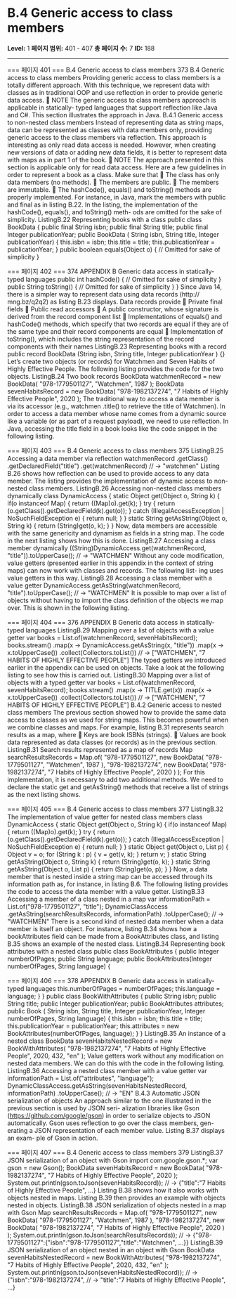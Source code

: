 # B.4 Generic access to class members

**Level:** 1
**페이지 범위:** 401 - 407
**총 페이지 수:** 7
**ID:** 188

---

=== 페이지 401 ===
B.4 Generic access to class members 373
B.4 Generic access to class members
Providing generic access to class members is a totally different approach. With this
technique, we represent data with classes as in traditional OOP and use reflection in
order to provide generic data access.
 NOTE The generic access to class members approach is applicable in statically-
typed languages that support reflection like Java and C#. This section illustrates the
approach in Java.
B.4.1 Generic access to non-nested class members
Instead of representing data as string maps, data can be represented as classes with
data members only, providing generic access to the class members via reflection. This
approach is interesting as only read data access is needed. However, when creating
new versions of data or adding new data fields, it is better to represent data with maps
as in part 1 of the book.
 NOTE The approach presented in this section is applicable only for read data access.
Here are a few guidelines in order to represent a book as a class. Make sure that
 The class has only data members (no methods).
 The members are public.
 The members are immutable.
 The hashCode(), equals() and toString() methods are properly implemented.
For instance, in Java, mark the members with public and final as in listing B.22. In
the listing, the implementation of the hashCode(), equals(), and toString() meth-
ods are omitted for the sake of simplicity.
ListingB.22 Representing books with a class
public class BookData {
public final String isbn;
public final String title;
public final Integer publicationYear;
public BookData (
String isbn,
String title,
Integer publicationYear) {
this.isbn = isbn;
this.title = title;
this.publicationYear = publicationYear;
}
public boolean equals(Object o) {
// Omitted for sake of simplicity
}

=== 페이지 402 ===
374 APPENDIX B Generic data access in statically-typed languages
public int hashCode() {
// Omitted for sake of simplicity
}
public String toString() {
// Omitted for sake of simplicity
}
}
Since Java 14, there is a simpler way to represent data using data records (http://
mng.bz/q2q2) as listing B.23 displays. Data records provide
 Private final fields
 Public read accessors
 A public constructor, whose signature is derived from the record component list
 Implementations of equals() and hashCode() methods, which specify that two
records are equal if they are of the same type and their record components
are equal
 Implementation of toString(), which includes the string representation of the
record components with their names
ListingB.23 Representing books with a record
public record BookData (String isbn,
String title,
Integer publicationYear
) {}
Let’s create two objects (or records) for Watchmen and Seven Habits of Highly Effective
People. The following listing provides the code for the two objects.
ListingB.24 Two book records
BookData watchmenRecord = new BookData(
"978-1779501127",
"Watchmen",
1987
);
BookData sevenHabitsRecord = new BookData(
"978-1982137274",
"7 Habits of Highly Effective People",
2020
);
The traditional way to access a data member is via its accessor (e.g., watchmen
.title() to retrieve the title of Watchmen). In order to access a data member whose
name comes from a dynamic source like a variable (or as part of a request payload),
we need to use reflection. In Java, accessing the title field in a book looks like the code
snippet in the following listing.

=== 페이지 403 ===
B.4 Generic access to class members 375
ListingB.25 Accessing a data member via reflection
watchmenRecord
.getClass()
.getDeclaredField("title")
.get(watchmenRecord)
// → "watchmen"
Listing B.26 shows how reflection can be used to provide access to any data member. The
listing provides the implementation of dynamic access to non-nested class members.
ListingB.26 Accessing non-nested class members dynamically
class DynamicAccess {
static Object get(Object o, String k) {
if(o instanceof Map) {
return ((Map)o).get(k);
}
try {
return (o.getClass().getDeclaredField(k).get(o));
} catch (IllegalAccessException | NoSuchFieldException e) {
return null;
}
}
static String getAsString(Object o, String k) {
return (String)get(o, k);
}
}
Now, data members are accessible with the same genericity and dynamism as fields in
a string map. The code in the next listing shows how this is done.
ListingB.27 Accessing a class member dynamically
((String)DynamicAccess.get(watchmenRecord, "title")).toUpperCase();
// → "WATCHMEN"
Without any code modification, value getters (presented earlier in this appendix in
the context of string maps) can now work with classes and records. The following list-
ing uses value getters in this way.
ListingB.28 Accessing a class member with a value getter
DynamicAccess.getAsString(watchmenRecord, "title").toUpperCase();
// → "WATCHMEN"
It is possible to map over a list of objects without having to import the class definition
of the objects we map over. This is shown in the following listing.

=== 페이지 404 ===
376 APPENDIX B Generic data access in statically-typed languages
ListingB.29 Mapping over a list of objects with a value getter
var books = List.of(watchmenRecord, sevenHabitsRecord);
books.stream()
.map(x -> DynamicAccess.getAsString(x, "title"))
.map(x -> x.toUpperCase())
.collect(Collectors.toList())
// → ["WATCHMEN", "7 HABITS OF HIGHLY EFFECTIVE PEOPLE"]
The typed getters we introduced earlier in the appendix can be used on objects. Take
a look at the following listing to see how this is carried out.
ListingB.30 Mapping over a list of objects with a typed getter
var books = List.of(watchmenRecord, sevenHabitsRecord);
books.stream()
.map(x -> TITLE.get(x))
.map(x -> x.toUpperCase())
.collect(Collectors.toList())
// → ["WATCHMEN", "7 HABITS OF HIGHLY EFFECTIVE PEOPLE"]
B.4.2 Generic access to nested class members
The previous section showed how to provide the same data access to classes as we used
for string maps. This becomes powerful when we combine classes and maps. For
example, listing B.31 represents search results as a map, where
 Keys are book ISBNs (strings).
 Values are book data represented as data classes (or records) as in the previous
section.
ListingB.31 Search results represented as a map of records
Map searchResultsRecords = Map.of(
"978-1779501127", new BookData(
"978-1779501127",
"Watchmen",
1987
),
"978-1982137274", new BookData(
"978-1982137274",
"7 Habits of Highly Effective People",
2020
)
);
For this implementation, it is necessary to add two additional methods. We need to
declare the static get and getAsString() methods that receive a list of strings as the
next listing shows.

=== 페이지 405 ===
B.4 Generic access to class members 377
ListingB.32 The implementation of value getter for nested class members
class DynamicAccess {
static Object get(Object o, String k) {
if(o instanceof Map) {
return ((Map)o).get(k);
}
try {
return (o.getClass().getDeclaredField(k).get(o));
} catch (IllegalAccessException | NoSuchFieldException e) {
return null;
}
}
static Object get(Object o, List<String> p) {
Object v = o;
for (String k : p) {
v = get(v, k);
}
return v;
}
static String getAsString(Object o, String k) {
return (String)get(o, k);
}
static String getAsString(Object o, List<String> p) {
return (String)get(o, p);
}
}
Now, a data member that is nested inside a string map can be accessed through its
information path as, for instance, in listing B.6. The following listing provides the
code to access the data member with a value getter.
ListingB.33 Accessing a member of a class nested in a map
var informationPath = List.of("978-1779501127", "title");
DynamicClassAccess
.getAsString(searchResultsRecords, informationPath)
.toUpperCase();
// → "WATCHMEN"
There is a second kind of nested data member when a data member is itself an object.
For instance, listing B.34 shows how a bookAttributes field can be made from a
BookAttributes class, and listing B.35 shows an example of the nested class.
ListingB.34 Representing book attributes with a nested class
public class BookAttributes {
public Integer numberOfPages;
public String language;
public BookAttributes(Integer numberOfPages, String language) {

=== 페이지 406 ===
378 APPENDIX B Generic data access in statically-typed languages
this.numberOfPages = numberOfPages;
this.language = language;
}
}
public class BookWithAttributes {
public String isbn;
public String title;
public Integer publicationYear;
public BookAttributes attributes;
public Book (
String isbn,
String title,
Integer publicationYear,
Integer numberOfPages,
String language) {
this.isbn = isbn;
this.title = title;
this.publicationYear = publicationYear;
this.attributes = new BookAttributes(numberOfPages, language);
}
}
ListingB.35 An instance of a nested class
BookData sevenHabitsNestedRecord = new BookWithAttributes(
"978-1982137274",
"7 Habits of Highly Effective People",
2020,
432,
"en"
);
Value getters work without any modification on nested data members. We can do this
with the code in the following listing.
ListingB.36 Accessing a nested class member with a value getter
var informationPath = List.of("attributes",
"language");
DynamicClassAccess.getAsString(sevenHabitsNestedRecord, informationPath)
.toUpperCase();
// → "EN"
B.4.3 Automatic JSON serialization of objects
An approach similar to the one illustrated in the previous section is used by JSON seri-
alization libraries like Gson (https://github.com/google/gson) in order to serialize
objects to JSON automatically. Gson uses reflection to go over the class members, gen-
erating a JSON representation of each member value. Listing B.37 displays an exam-
ple of Gson in action.

=== 페이지 407 ===
B.4 Generic access to class members 379
ListingB.37 JSON serialization of an object with Gson
import com.google.gson.*;
var gson = new Gson();
BookData sevenHabitsRecord = new BookData(
"978-1982137274",
"7 Habits of Highly Effective People",
2020
);
System.out.println(gson.toJson(sevenHabitsRecord));
// → {"title":"7 Habits of Highly Effective People", …}
Listing B.38 shows how it also works with objects nested in maps. Listing B.39 then
provides an example with objects nested in objects.
ListingB.38 JSON serialization of objects nested in a map with Gson
Map searchResultsRecords = Map.of(
"978-1779501127", new BookData(
"978-1779501127",
"Watchmen",
1987
),
"978-1982137274", new BookData(
"978-1982137274",
"7 Habits of Highly Effective People",
2020
)
);
System.out.println(gson.toJson(searchResultsRecords));
// → {"978-1779501127":{"isbn":"978-1779501127","title":"Watchmen", …}}
ListingB.39 JSON serialization of an object nested in an object with Gson
BookData sevenHabitsNestedRecord = new BookWithAttributes(
"978-1982137274",
"7 Habits of Highly Effective People",
2020,
432,
"en"
);
System.out.println(gson.toJson(sevenHabitsNestedRecord));
// → {"isbn":"978-1982137274",
// → "title":"7 Habits of Highly Effective People", …}
